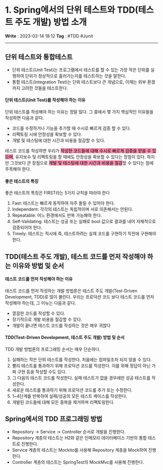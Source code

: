 # 1. Spring에서의 단위 테스트와 TDD(테스트 주도 개발) 방법 소개
**Write** : 2023-02-14 18:12
**Tag** : #TDD #Junit
***
## 단위 테스트와 통합테스트
- 단위 테스트(Unit Test)는 프로그램에서 테스트를 할 수 있는 가장 작은 단위를 실행하여 단위가 정상적으로 흘러가는지를 테스트하는 것을 말한다.
- 통합 테스트(Integration Test)는 단위 테스트보다 큰 개념으로, 이제는 외부 환경까지 고려한 것들을 테스트한다.

#### 단위 테스트(Unit Test)를 작성해야 하는 이유
단위 테스트를 작성해야 하는 이유는 정말 많다. 그 중에서 몇 가지 핵심적인 이유들을 작성하면 다음과 같다.
- 코드를 수정하거나 기능을 추가할 때 수시로 빠르게 검증 할 수 있다.
- 리팩토링 시에 안정성을 확보할 수 있다.
- 개발 및 테스팅에 대한 시간과 비용을 절감할 수 있다.

테스트 코드를 작성하면 우리가 <mark style="background: #FF5582A6;">작성한 코드들에 대해 수시로 빠르게 검증을 받을 수 있으며</mark>, 유지보수 및 리팩토링을 할 때에도 안정성을 확보할 수 있다는 장점이 있다. 하지만 그것보다 큰 장점으로 <mark style="background: #FF5582A6;">개발 및 테스팅에 대한 시간과 비용을 절감</mark>할 수 있다는 점에 주목해야 한다.

#### 좋은 테스트의 특징
좋은 테스트의 특징은 FIRST라는 5가지 규칙을 따라야 한다
1. Fast: 테스트는 빠르게 동작하여 자주 돌릴 수 있어야 한다.
2. Independent: 각각의 테스트는 독립적이며 서로 의존해서는 안된다.
3. Repeatable: 어느 환경에서도 반복 가능해야 한다.
4. Self-Validating: 테스트는 성공 또는 실패로 bool 값으로 결과를 내어 자체적으로 검증되어야 한다.
5. Timely: 테스트는 적시에 즉, 테스트하려는 실제 코드를 구현하기 직전에 구현해야 한다.

## TDD(테스트 주도 개발), 테스트 코드를 먼저 작성해야 하는 이유와 방법 및 순서

#### 테스트 코드를 먼저 작성해야 하는 이유
테스트 코드를 먼저 작성하는 개발 방법론은 테스트 주도 개발(Test-Driven Development, TDD)로 많이 불린다. 우리는 프로덕션 코드 보다 테스트 코드를 먼저 작성해야 하는데, 그 이뉴는 다음과 같다.
- 깔끔한 코드를 작성할 수 있다.
- 장기적으로 개발 비용을 절감할 수 있다.
- 개발이 끝나면 테스트 코드를 작성하는 것은 매우 귀찮다

#### TDD(Test-Driven Development, 테스트 주도 개발) 방법 및 순서
TDD 개발 방법론의 프로그래밍 순서는 매우 단순하다.
1. 실패하는 작은 단위 테스트를 작성한다. 처음에는 컴파일조차 되지 않을 수 있다.
2. 빨리 테스트를 통과하기 위해 프로덕션 코드를 작성한다. 이를 위해 정답이 아닌 가짜 구현 등을 작성할 수도 있다.
3. 그 다음의 테스트 코드를 작성한다. 실패 테스트가 없을 경우에만 성공 테스트를 작성한다.
4. 새로운 테스트를 통과하기 위해 프로덕션 코드를 추가 또는 수정한다.
5. 1~4단계를 반복하여 실패/성공의 모든 테스트 케이스를 작성한다.
6. 개발된 코드들에 대해 모든 중복을 제거하며 리팩토링한다.

## Spring에서의 TDD 프로그래밍 방법
- Repository -> Service -> Controller 순서로 개발을 진행한다.
- Repository 계층의 테스트는 H2와 같은 인메모리 데이터베이스 기반의 통합 테스트로 진행한다.
- Service 계층의 테스트는 Mockito를 사용해 Repository 계층을 Mock하여 진행한다.
- Controller 계층의 테스트는 SpringTest의 MockMvc를 사용해 진행한다.